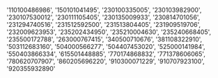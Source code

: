 '110100486986',
'150101041495',
'230100335005',
'230103982900',
'230107530012',
'230111105405',
'230135009933',
'230814701056',
'231294740516',
'231512592500',
'231513804405',
'231909519706',
'232009623953',
'235202434950',
'235210004630',
'235240668405',
'235500172788',
'263000767415',
'340500710676',
'381108322910',
'503112683160',
'504000566277',
'504407453020',
'525000141984',
'550403866334',
'615501448885',
'770174868832',
'771378606065',
'780620707907',
'860205696220',
'910300071229',
'910707923100',
'920355932890'